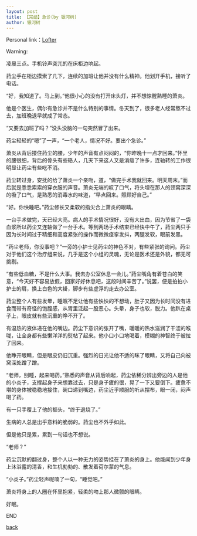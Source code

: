```yaml
---
layout: post
title: 【完结】急诊(by 银河树)
author: 银河树
---
```


Personal link：[Lofter](https://yinheshu.lofter.com/)

Warning:



凌晨三点。手机铃声突兀的在床柜边响起。

药尘手在柜边摸索了几下，连续的加班让他并没有什么精神。他划开手机，接听了电话。

“好，我知道了。马上到。”他很小心的没有打开床头灯，并不想惊醒熟睡的萧炎。

他是个医生，偶尔有急诊并不是什么特别的事情。冬天到了，很多老人经常熬不过去，加班晚退早就成了常态。

“又要去加班了吗？”没头没脑的一句突然冒了出来。

药尘轻轻的“嗯”了一声，“一个老人，情况不好。要出个急诊。”

萧炎从背后搂住药尘的腰，少年的声音有点闷闷的，“你昨晚十一点才回来。”怀里的腰很细，背后的骨头有些硌人，几天下来这人又是消瘦了许多，连轴转的工作很明显让药尘有些吃不消。

药尘转过身，安抚的给了萧炎一个亲吻，道，“做完手术我就回来。明天周末。”而后就是悉悉索索的穿衣服的声音。萧炎无端的叹了口气，将头埋在那人的颈窝深深的吸了口气，是熟悉的消毒水的味道，“早点回来。照顾好自己。”

“好。你快睡吧。”药尘修长又柔软的指尖合上萧炎的眼睛。


一台手术做完，天已经大亮。病人的手术情况很好，没有大出血，因为节省了一袋血浆所以药尘又连轴做了一台手术。等到两场手术结束已经快中午了，药尘两只手因为长时间过于精细和高度紧张的操作而微微痉挛发抖，两腿发软，眼前发黑。

“药尘老师，你没事吧？”一旁的小护士见药尘的神色不对，有些紧张的询问。药尘对于他们这个治疗组来说，几乎是这个小组的灵魂，无论是医术还是外貌，都无可挑剔。

“有些低血糖，不是什么大事。我去办公室休息一会儿。”药尘嘴角有着苍白的笑意，“今天好不容易放假，回家好好休息吧，这段时间辛苦了。”说罢，便是拍拍小护士的肩，换上白色的大褂，脚步有些虚浮的走去办公室。

药尘整个人有些发晕，睡眠不足让他有些怏怏的不想动，肚子又因为长时间没有进食而带有奇怪的饱腹感，从胃里泛起一股恶心。头晕，身子也软，脱力。他趴在桌子上，眼皮就有些沉重的睁不开了。


有温热的液体递在他的嘴边。药尘下意识的张开了嘴，暖暖的热水滋润了干涩的喉咙，让全身都有些懒洋洋的熨帖了起来。他小口小口地喝着，模糊的神智终于被拉了回来。

他睁开眼睛，但是眼皮仍旧沉重。强烈的日光让他不适的眯了眼睛，又将自己向被窝深处蹭了蹭。

“老师，别睡，起来喝药。”熟悉的声音从背后响起，药尘依稀分辨出旁边的人是他的小炎子，支撑起身子来想靠过去，只是身子疲的很，晃了一下又要倒下。疲惫不堪的身体被稳稳地接住，碗口递到嘴边，药尘近乎顺服的听从摆布，眼一闭，闷声喝了药。

有一只手覆上了他的额头，“终于退烧了。”

生病的人总是出乎意料的脆弱的。药尘也不外乎如此。

但是他只是累，累到一句话也不想说。

“老师？”

药尘沉默的翻过身，整个人以一种无力的姿势挂在了萧炎的身上。他能闻到少年身上沐浴露的清香，和生机勃勃的、散发着荷尔蒙的气息。

“小炎子。”药尘轻声呢喃了一句，“睡觉吧。”

萧炎将身上的人圈在怀里抱紧，轻柔的吻上那人微颤的眼睛。

好眠。

END

[back](https://allforyanchen.github.io/)
